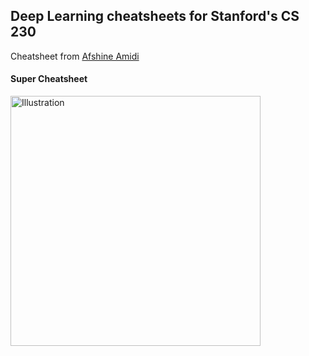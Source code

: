 ## Deep Learning cheatsheets for Stanford's CS 230

Cheatsheet from [Afshine Amidi](https://github.com/afshinea/stanford-cs-230-deep-learning.git)


#### Super Cheatsheet

<a href="https://github.com/pablitocito/pablitocito.github.io/blob/a1c3b73ad0c63b79f7c253a6ae06d61bf9a8a600/ressources/super-cheatsheet-deep-learning.pdf">
 <img src="https://stanford.edu/~shervine/teaching/cs-230/illustrations/cover/en-004.png?" alt="Illustration" width="400px"/>
</a>

